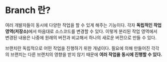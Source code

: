 # Branch 란?
여러 개발자들이 동시에 다양한 작업을 할 수 있게 해주는 기능이다. 
각자 <b>독립적인 작업 영역(저장소)</b>에서 마음대로 소스코드를 변경할 수 있다.
이렇게 분리된 작업 영역에서 변경된 내용은 나중에 원래의 버전과 비교해서 하나의 새로운 버전으로 만들 수 있다.

브랜치란 독립적으로 어떤 작업을 진행하기 위한 개념이다. 필요에 의해 만들어진 각각의 브랜치는 다른 브랜치의 영향을 받지 않기 때문에 <b>여러 작업을 동시에 진행할 수 있다.</b>